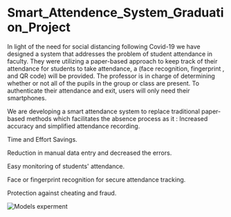 # Smart_Attendence_System_Graduation_Project

In light of the need for social distancing following Covid-19 we have designed a system that addresses the problem of student attendance in faculty. They were utilizing a paper-based approach to keep track of their attendance for students to take attendance, a (face recognition, fingerprint , and QR code) will be provided. The professor is in charge of determining whether or not all of the pupils in the group or class are present. To authenticate their attendance and exit, users will only need their smartphones.

We are developing a smart attendance system to replace traditional paper-based methods which facilitates the absence process  as it :
Increased accuracy and simplified attendance recording.

Time and Effort Savings.

Reduction in manual data entry and decreased the errors.

Easy monitoring of students' attendance.

Face or fingerprint recognition for secure attendance tracking.

Protection against cheating and fraud.




![Models experment](https://github.com/user-attachments/assets/5d11384a-c2a3-49f8-ae92-417d9839bc4a)
